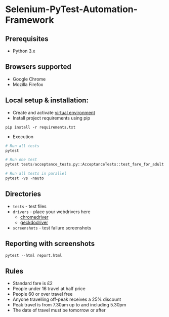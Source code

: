 # Selenium-PyTest-Automation-Framework

## Prerequisites
*   Python 3.x

## Browsers supported
*   Google Chrome
*   Mozilla Firefox

## Local setup & installation:
*   Create and activate [virtual environment](https://packaging.python.org/tutorials/installing-packages/#creating-virtual-environments)
*   Install project requirements using pip
```
pip install -r requirements.txt
```
*   Execution
```py
# Run all tests
pytest

# Run one test
pytest tests/acceptance_tests.py::AcceptanceTests::test_fare_for_adult

# Run all tests in parallel
pytest -vs -nauto
```
## Directories
*   `tests` - test files
*   `drivers` - place your webdrivers here 
    *   [chromedriver](https://sites.google.com/a/chromium.org/chromedriver/)
    *   [geckdodriver](https://github.com/mozilla/geckodriver/releases)
*   `screenshots` - test failure screenshots

## Reporting with screenshots
```py
pytest --html report.html
```

## Rules
*   Standard fare is £2
*   People under 16 travel at half price
*   People 60 or over travel free
*   Anyone travelling off-peak receives a 25% discount
*   Peak travel is from 7.30am up to and including 5.30pm
*   The date of travel must be tomorrow or after
